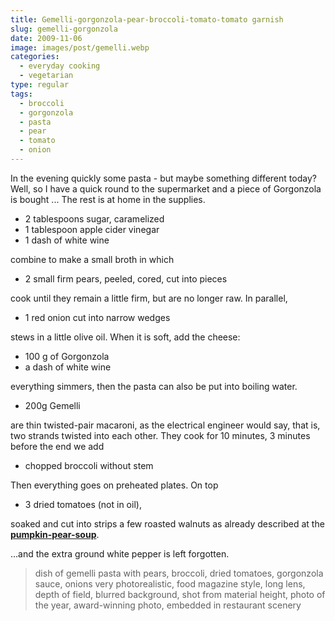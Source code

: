 ```yaml
---
title: Gemelli-gorgonzola-pear-broccoli-tomato-tomato garnish
slug: gemelli-gorgonzola
date: 2009-11-06
image: images/post/gemelli.webp
categories: 
  - everyday cooking
  - vegetarian
type: regular
tags: 
  - broccoli
  - gorgonzola
  - pasta
  - pear
  - tomato
  - onion
---
```


In the evening quickly some pasta - but maybe something different today? Well, so I have a quick round to the supermarket and a piece of Gorgonzola is bought ... The rest is at home in the supplies.

* 2 tablespoons sugar, caramelized 
* 1 tablespoon apple cider vinegar 
* 1 dash of white wine

combine to make a small broth in which
 
* 2 small firm pears, peeled, cored, cut into pieces

cook until they remain a little firm, but are no longer raw. In parallel, 

* 1 red onion cut into narrow wedges 

stews in a little olive oil. When it is soft, add the cheese:

* 100 g of Gorgonzola
* a dash of white wine

everything simmers, then the pasta can also be put into boiling water.

* 200g Gemelli

are thin twisted-pair macaroni, as the electrical engineer would say, that is, two strands twisted into each other. They cook for 10 minutes, 3 minutes before the end we add

* chopped broccoli without stem

Then everything goes on preheated plates. On top

* 3 dried tomatoes (not in oil), 

soaked and cut into strips a few roasted walnuts as already described at the **[pumpkin-pear-soup](../butternut-pear-soup)**.

...and the extra ground white pepper is left forgotten.

> dish of gemelli pasta with pears, broccoli, dried tomatoes, gorgonzola sauce, onions very photorealistic, food magazine style, long lens, depth of field, blurred background, shot from material height, photo of the year, award-winning photo, embedded in restaurant scenery